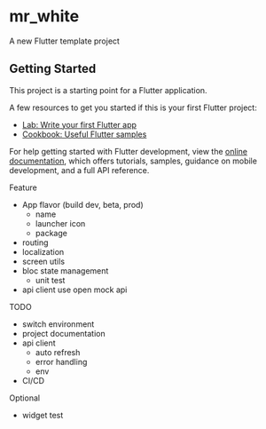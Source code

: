 # mr_white

A new Flutter template project

## Getting Started

This project is a starting point for a Flutter application.

A few resources to get you started if this is your first Flutter project:

- [Lab: Write your first Flutter app](https://docs.flutter.dev/get-started/codelab)
- [Cookbook: Useful Flutter samples](https://docs.flutter.dev/cookbook)

For help getting started with Flutter development, view the
[online documentation](https://docs.flutter.dev/), which offers tutorials,
samples, guidance on mobile development, and a full API reference.

Feature
- App flavor (build dev, beta, prod)
  - name
  - launcher icon
  - package
- routing
- localization
- screen utils
- bloc state management
  - unit test
- api client use open mock api

TODO
- switch environment
- project documentation
- api client
  - auto refresh
  - error handling
  - env
- CI/CD

Optional
- widget test